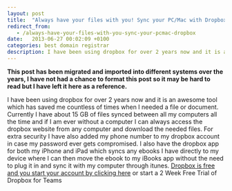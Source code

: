```yaml
---
layout: post
title:  "Always have your files with you! Sync your PC/Mac with Dropbox"
redirect_from:
   - /always-have-your-files-with-you-sync-your-pcmac-dropbox
date:   2013-06-27 00:02:09 +0100
categories: best domain registrar
description: I have been using dropbox for over 2 years now and it is an awesome tool which has saved me countless of times when I needed a file or document. Currently I have about 15 GB of files synced between al...
---
```


**This post has been migrated and imported into different systems over the years, I have not had a chance to format this post so it may be hard to read but I have left it here as a reference.**

I have been using dropbox for over 2 years now and it is an awesome tool which has saved me countless of times when I needed a file or document. Currently I have about 15 GB of files synced between all my computers all the time and if I am ever without a computer I can always access the dropbox website from any computer and download the needed files. For extra security I have also added my phone number to my dropbox account in case my password ever gets compromised. I also have the dropbox app for both my iPhone and iPad which syncs any ebooks I have directly to my device where I can then move the ebook to my iBooks app without the need to plug it in and sync it with my computer through itunes. [Dropbox is free and you start your account by clicking here](http://db.tt/yAV0SsCL "Dropbox") or start a 2 Week Free Trial of Dropbox for Teams